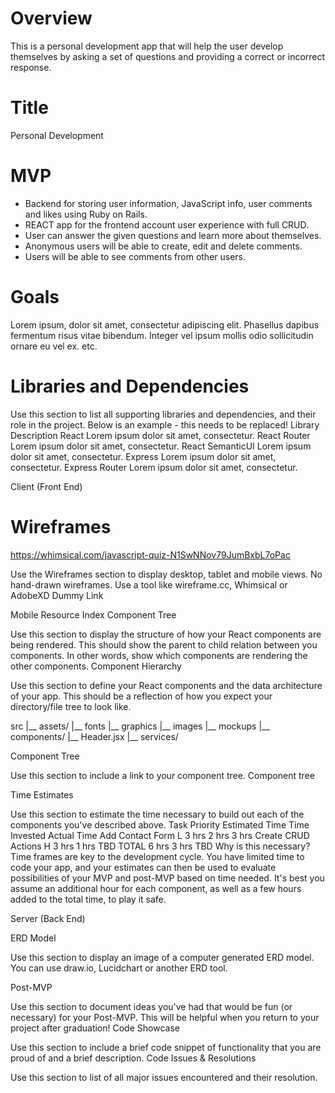 # Overview

This is a personal development app that will help the user develop themselves by asking a set of questions and providing a correct or incorrect response.

# Title
Personal Development


# MVP
- Backend for storing user information, JavaScript info, user comments and likes using Ruby on Rails.
- REACT app for the frontend account user experience with full CRUD.
- User can answer the given questions and learn more about themselves.
- Anonymous users will be able to create, edit and delete comments.
- Users will be able to see comments from other users.


# Goals

Lorem ipsum, dolor sit amet,
consectetur adipiscing elit.
Phasellus dapibus fermentum risus vitae bibendum.
Integer vel ipsum mollis odio sollicitudin ornare eu vel ex.
etc.

# Libraries and Dependencies

Use this section to list all supporting libraries and dependencies, and their role in the project. Below is an example - this needs to be replaced!
Library	Description
React	Lorem ipsum dolor sit amet, consectetur.
React Router	Lorem ipsum dolor sit amet, consectetur.
React SemanticUI	Lorem ipsum dolor sit amet, consectetur.
Express	Lorem ipsum dolor sit amet, consectetur.
Express Router	Lorem ipsum dolor sit amet, consectetur.

Client (Front End)

# Wireframes
https://whimsical.com/javascript-quiz-N1SwNNov79JumBxbL7oPac

Use the Wireframes section to display desktop, tablet and mobile views. No hand-drawn wireframes. Use a tool like wireframe.cc, Whimsical or AdobeXD
Dummy Link

Mobile Resource Index
Component Tree

Use this section to display the structure of how your React components are being rendered. This should show the parent to child relation between you components. In other words, show which components are rendering the other components.
Component Hierarchy

Use this section to define your React components and the data architecture of your app. This should be a reflection of how you expect your directory/file tree to look like.

src
|__ assets/
      |__ fonts
      |__ graphics
      |__ images
      |__ mockups
|__ components/
      |__ Header.jsx
|__ services/

Component Tree

Use this section to include a link to your component tree.
Component tree

Time Estimates

Use this section to estimate the time necessary to build out each of the components you've described above.
Task	Priority	Estimated Time	Time Invested	Actual Time
Add Contact Form	L	3 hrs	2 hrs	3 hrs
Create CRUD Actions	H	3 hrs	1 hrs	TBD
TOTAL		6 hrs	3 hrs	TBD
Why is this necessary? Time frames are key to the development cycle. You have limited time to code your app, and your estimates can then be used to evaluate possibilities of your MVP and post-MVP based on time needed. It's best you assume an additional hour for each component, as well as a few hours added to the total time, to play it safe.

Server (Back End)

ERD Model

Use this section to display an image of a computer generated ERD model. You can use draw.io, Lucidchart or another ERD tool.

Post-MVP

Use this section to document ideas you've had that would be fun (or necessary) for your Post-MVP. This will be helpful when you return to your project after graduation!
Code Showcase

Use this section to include a brief code snippet of functionality that you are proud of and a brief description.
Code Issues & Resolutions

Use this section to list of all major issues encountered and their resolution.
